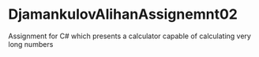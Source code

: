 # DjamankulovAlihanAssignemnt02
 Assignment for C# which presents a calculator capable of calculating very long numbers
